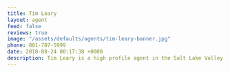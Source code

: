 ```yaml
---
title: Tim Leary
layout: agent
feed: false
reviews: true
image: "/assets/defaults/agents/tim-leary-banner.jpg"
phone: 801-707-5999
date: 2018-08-24 00:17:38 +0000
description: Tim Leary is a high profile agent in the Salt Lake Valley and surrounding areas. Growing up in Salt Lake, and Park city, Tim exploits a large amount of knowledge about the area. He can show you and tell you the in's and out's of anything and everything you need or want to know. Working for a top producing team (The Perry Group) Tim has access to over 15 years of Real Estate experience. If you are looking for the utmost care and caution with the perfect balance of hard work and added personality, then Tim Leary is the agent for you. Please call or text with any questions you might have, and I look forward to working with you sometime in the future!
---
```

